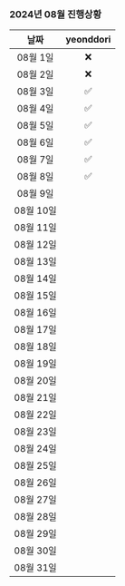### 2024년 08월 진행상황
| 날짜 | yeonddori |
|:---:|:---:|
| 08월 1일 | ❌ |
| 08월 2일 | ❌ |
| 08월 3일 | ✅ |
| 08월 4일 | ✅ |
| 08월 5일 | ✅ |
| 08월 6일 | ✅ |
| 08월 7일 | ✅ |
| 08월 8일 | ✅ |
| 08월 9일 | |
| 08월 10일 | |
| 08월 11일 | |
| 08월 12일 | |
| 08월 13일 | |
| 08월 14일 | |
| 08월 15일 | |
| 08월 16일 | |
| 08월 17일 | |
| 08월 18일 | |
| 08월 19일 | |
| 08월 20일 | |
| 08월 21일 | |
| 08월 22일 | |
| 08월 23일 | |
| 08월 24일 | |
| 08월 25일 | |
| 08월 26일 | |
| 08월 27일 | |
| 08월 28일 | |
| 08월 29일 | |
| 08월 30일 | |
| 08월 31일 | |
